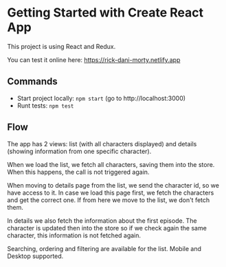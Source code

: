 # Getting Started with Create React App

This project is using React and Redux.

You can test it online here:
https://rick-dani-morty.netlify.app

## Commands

- Start project locally: `npm start` (go to http://localhost:3000)
- Runt tests: `npm test`

## Flow

The app has 2 views: list (with all characters displayed) and details (showing information from one specific character).

When we load the list, we fetch all characters, saving them into the store. When this happens, the call is not triggered again.

When moving to details page from the list, we send the character id, so we have access to it. In case we load this page first, we fetch the characters and get the correct one. If from here we move to the list, we don't fetch them.

In details we also fetch the information about the first episode. The character is updated then into the store so if we check again the same character, this information is not fetched again.

Searching, ordering and filtering are available for the list. Mobile and Desktop supported.
